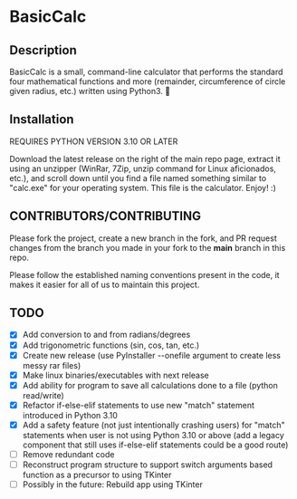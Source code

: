 # BasicCalc

## Description

BasicCalc is a small, command-line calculator that performs the standard four mathematical functions and more (remainder, circumference of circle given radius, etc.) written using Python3. 🧮

## Installation

REQUIRES PYTHON VERSION 3.10 OR LATER

Download the latest release on the right of the main repo page, extract it using an unzipper (WinRar, 7Zip, unzip command for Linux aficionados, etc.), and scroll down until you find a file named something similar to "calc.exe" for your operating system. This file is the calculator. Enjoy! :)

## CONTRIBUTORS/CONTRIBUTING

Please fork the project, create a new branch in the fork, and PR request changes from the branch you made in your fork to the **main** branch in this repo.

Please follow the established naming conventions present in the code, it makes it easier for all of us to maintain this project.

## TODO

- [x] Add conversion to and from radians/degrees
- [x] Add trigonometric functions (sin, cos, tan, etc.)
- [x] Create new release (use PyInstaller --onefile argument to create less messy rar files)
- [x] Make linux binaries/executables with next release
- [x] Add ability for program to save all calculations done to a file (python read/write)
- [x] Refactor if-else-elif statements to use new "match" statement introduced in Python 3.10
- [x] Add a safety feature (not just intentionally crashing users) for "match" statements when user is not using Python 3.10 or above (add a legacy component that still        uses if-else-elif statements could be a good route)
- [ ] Remove redundant code
- [ ] Reconstruct program structure to support switch arguments based function as a precursor to using TKinter
- [ ] Possibly in the future: Rebuild app using TKinter
